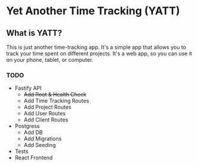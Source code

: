# Yet Another Time Tracking (YATT)

## What is YATT?

This is just another time-tracking app. It's a simple app that allows you to track your time spent on different projects. It's a web app, so you can use it on your phone, tablet, or computer.

### TODO

- Fastify API
  - ~~Add Root & Health Check~~
  - Add Time Tracking Routes
  - Add Project Routes
  - Add User Routes
  - Add Client Routes
- Postgress
  - Add DB
  - Add Migrations
  - Add Seeding
- Tests
- React Frontend
